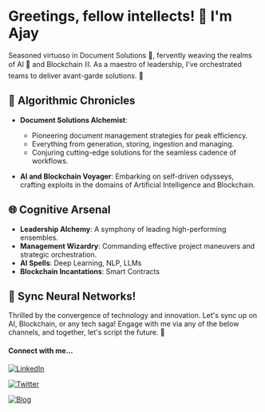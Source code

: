 # Greetings, fellow intellects! 👋 I'm Ajay

Seasoned virtuoso in Document Solutions 📄, fervently weaving the realms of AI 🤖 and Blockchain ⛓️. As a maestro of leadership, I've orchestrated teams to deliver avant-garde solutions. 🚀

## 💼 Algorithmic Chronicles

- **Document Solutions Alchemist**: 
  - Pioneering document management strategies for peak efficiency.
  - Everything from generation, storing, ingestion and managing. 
  - Conjuring cutting-edge solutions for the seamless cadence of workflows.

- **AI and Blockchain Voyager**: Embarking on self-driven odysseys, crafting exploits in the domains of Artificial Intelligence and Blockchain.

## 🌐 Cognitive Arsenal

- **Leadership Alchemy**: A symphony of leading high-performing ensembles.
- **Management Wizardry**: Commanding effective project maneuvers and strategic orchestration.
- **AI Spells**: Deep Learning, NLP, LLMs
- **Blockchain Incantations**: Smart Contracts

## 🚀 Sync Neural Networks!

Thrilled by the convergence of technology and innovation. Let's sync up on AI, Blockchain, or any tech saga! Engage with me via any of the below channels, and together, let's script the future. 🌟

#### Connect with me...

[![LinkedIn](https://img.shields.io/badge/LinkedIn-Profile-blue?style=flat&logo=linkedin)](https://linkedin.com/in/ajaykmr09)

[![Twitter](https://img.shields.io/badge/Twitter-Follow-blue?style=flat&logo=twitter)](https://x.com/ajaykmr09)

[![Blog](https://img.shields.io/badge/Blog-Personal%20Blog-orange?style=flat&logo=blogger)](https://ajaykumar.blog)
